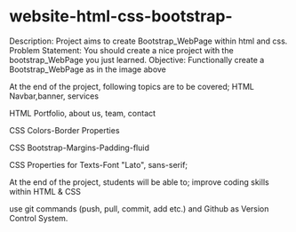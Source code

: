 # website-html-css-bootstrap-
Description:
Project aims to create Bootstrap_WebPage within html and css.
Problem Statement:
You should create a nice project with the bootstrap_WebPage you just learned.
Objective:
Functionally create a Bootstrap_WebPage as in the image above

At the end of the project, following topics are to be covered;
HTML Navbar,banner, services

HTML Portfolio, about us, team, contact

CSS Colors-Border Properties

CSS Bootstrap-Margins-Padding-fluid

CSS Properties for Texts-Font "Lato", sans-serif;

At the end of the project, students will be able to;
improve coding skills within HTML & CSS

use git commands (push, pull, commit, add etc.) and Github as Version Control System.

